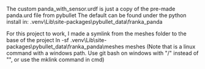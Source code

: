 The custom panda_with_sensor.urdf is just a copy of the pre-made panda.urd file from pybullet
The default can be found under the python install in: .venv\Lib\site-packages\pybullet_data\franka_panda

For this project to work, I made a symlink from the meshes folder to the base of the project
ln -sf .venv\Lib\site-packages\pybullet_data\franka_panda\meshes meshes
(Note that is a linux command with a windows path. Use git bash on windows with "/" instead of "\", or use the mklink command in cmd)